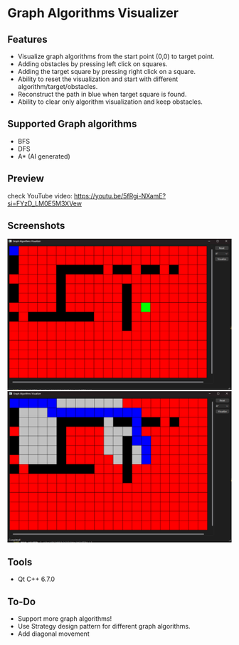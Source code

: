 # Graph Algorithms Visualizer

## Features
- Visualize graph algorithms from the start point (0,0) to target point.
- Adding obstacles by pressing left click on squares.
- Adding the target square by pressing right click on a square.
- Ability to reset the visualization and start with different algorithm/target/obstacles.
- Reconstruct the path in blue when target square is found.
- Ability to clear only algorithm visualization and keep obstacles.

## Supported Graph algorithms
- BFS
- DFS
- A* (AI generated)

## Preview
check YouTube video: https://youtu.be/5fRgi-NXamE?si=FYzD_LM0E5M3XVew

## Screenshots
![A*](image.png)
![A*](image2.png)

## Tools
- Qt C++ 6.7.0

## To-Do
- Support more graph algorithms!
- Use Strategy design pattern for different graph algorithms.
- Add diagonal movement
